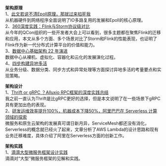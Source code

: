 **架构原理**    
1、[此文若说不清Epoll原理，那就过来掐死我](https://mp.weixin.qq.com/s/6VRkbkGHYsEAPvTSd3KXoQ)  
从机器硬件到网络程序全面说明了IO多路复用的发展和Epoll的核心原理。    
2、[360深度实践：Flink与Storm协议级对比](https://mp.weixin.qq.com/s/iSnL8BDHv53cLEq4dpZWjw)  
从今年的QCon组织的一些开发者大会上可以看到，很多主题都在聚焦Flink的迁移和应用，本文从多个方面、多个场景对比了Storm和Flink的性能表现，也证明了Flink作为新一代分布式计算平台的价值和能力。  
3、[数据中心基础架构 22 年演进](https://mp.weixin.qq.com/s/f2iy2sr7SHQNtghzSwm4tA)  
数据中心从裸机、虚拟化、容器化和云化的发展演化过程。  
4、[四步构建异地多活](https://mp.weixin.qq.com/s/hMD-IS__4JE5_nQhYPYSTg)  
从业务分级、数据分类、同步方式和异常处理等方面探讨异地多活的考量要点和实现策略。    

**架构设计**   
1、[Thrift or gRPC ？Alluxio RPC框架的深度实践总结](https://mp.weixin.qq.com/s/n79fA0_Wv9xSyuVt_a89kA)  
我之前一直认为Thrift是比gRPC更好的选择，但是本文说明了在一些场景下gRPC具有更加出色的表现。    
2、[研发运维效率提升100%，机器成本下降50%，阿里巴巴在 Serverless 计算领域的探索](https://mp.weixin.qq.com/s/Gj_qPPTn6KN065qUu6e-mw)  
微服务和原生云架构的发展真可谓日新月异，ServiceMesh都还没有消化，Serverless的概念就已经火了起来，文章分析了AWS Lambda的设计思路和现有业务迁移难度，具体介绍了阿里在Serverless方面的创新工作。  

**架构实践**    
1、[滴滴大型微服务框架设计实践](https://mp.weixin.qq.com/s/0LtovjhBGi-lBpqM3nWY6g)  
滴滴对“大型”微服务框架的见解和实践。



